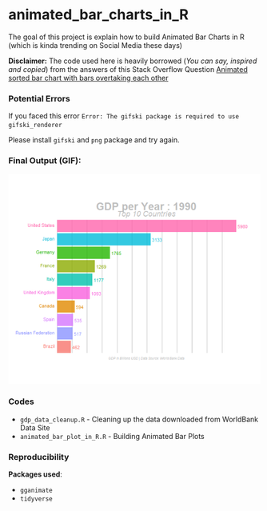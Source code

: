 # animated_bar_charts_in_R

The goal of this project is explain how to build Animated Bar Charts in R (which is kinda trending on Social Media these days)

**Disclaimer:** The code used here is heavily borrowed (*You can say, inspired and copied*) from the answers of this Stack Overflow Question [Animated sorted bar chart with bars overtaking each other](https://stackoverflow.com/questions/53162821/animated-sorted-bar-chart-with-bars-overtaking-each-other)

### Potential Errors

If you faced this error `Error: The gifski package is required to use gifski_renderer`

Please install `gifski` and `png` package and try again.


### Final Output (GIF):

![GIF](gganim.gif)

### Codes

+ `gdp_data_cleanup.R` - Cleaning up the data downloaded from WorldBank Data Site
+ `animated_bar_plot_in_R.R` - Building Animated Bar Plots 


### Reproducibility 

**Packages used**:

+ `gganimate`
+ `tidyverse`
